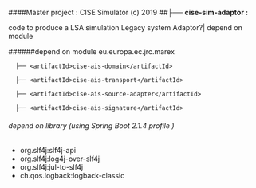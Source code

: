 ####Master project :  CISE Simulator (c) 2019
##├── **cise-sim-adaptor :**

code to produce a LSA simulation Legacy system Adaptor?|
depend on module 

######depend on module 
      <groupId>eu.europa.ec.jrc.marex</groupId>
      
      ├── <artifactId>cise-ais-domain</artifactId>
 
      ├── <artifactId>cise-ais-transport</artifactId>
  
      ├── <artifactId>cise-ais-source-adapter</artifactId>

      ├── <artifactId>cise-ais-signature</artifactId>


###### depend on library  (using Spring Boot 2.1.4 profile )
- org.slf4j:slf4j-api
- org.slf4j:log4j-over-slf4j
- org.slf4j:jul-to-slf4j
- ch.qos.logback:logback-classic